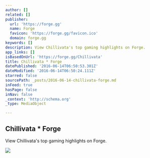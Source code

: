 ```yaml
---
author: []
related: []
publisher:
  url: 'https://forge.gg'
  name: Forge
  favicon: 'https://forge.gg/favicon.ico'
  domain: forge.gg
keywords: []
description: View Chillivata's top gaming highlights on Forge.
app_links: []
isBasedOnUrl: 'https://forge.gg/Chillivata'
title: Chillivata * Forge
datePublished: '2016-06-14T06:50:53.301Z'
dateModified: '2016-06-14T06:50:24.111Z'
starred: false
sourcePath: _posts/2016-06-14-chillivata-forge.md
inFeed: true
hasPage: false
inNav: false
_context: 'http://schema.org'
_type: MediaObject

---
```

<article style=""><h1>Chillivata * Forge</h1><p>View Chillivata's top gaming highlights on Forge.</p><img src="https://s3-us-west-1.amazonaws.com/us-west.s3.forge.gg/avatars/15849-cb0af6cba01ae4c3441ea7a982628a06.png" /></article>